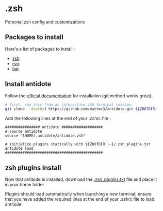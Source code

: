 # .zsh
Personal zsh config and customizations

## Packages to install
Here's a list of packages to install :
- [zsh](https://github.com/zsh-users/zsh)
- [eza](https://github.com/eza-community/eza/tree/main)
- [bat](https://github.com/sharkdp/bat)

## Install antidote
Follow the [official documentation](https://getantidote.github.io/usage) for installation (git method works great).

```sh
# first, run this from an interactive zsh terminal session:
git clone --depth=1 https://github.com/mattmc3/antidote.git ${ZDOTDIR:-$HOME}/.antidote
```

Add the following lines at the end of your .zshrc file :
```
################ Antidote ###################
# source antidote
source "$HOME/.antidote/antidote.zsh"

# initialize plugins statically with ${ZDOTDIR:-~}/.zsh_plugins.txt
antidote load
#############################################
```

## zsh plugins install
Now that antitode is installed, download the [.zsh_plugins.txt](./zsh_plugins.txt) file and place it in your home folder

Plugins should load automatically when launching a new terminal, ensure that you have added the required lines at the end of your .zshrc file to load antitode
